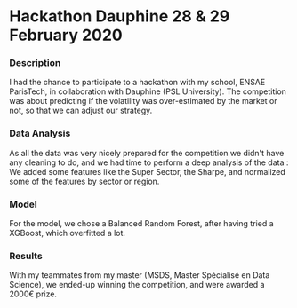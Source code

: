 # Hackathon Dauphine 28 & 29 February 2020

### Description
I had the chance to participate to a hackathon with my school, ENSAE ParisTech, in collaboration with Dauphine (PSL University).
The competition was about predicting if the volatility was over-estimated by the market or not, so that we can adjust our strategy.

### Data Analysis
As all the data was very nicely prepared for the competition we didn't have any cleaning to do, and we had time to perform a deep analysis of the data :
We added some features like the Super Sector, the Sharpe, and normalized some of the features by sector or region.

### Model
For the model, we chose a Balanced Random Forest, after having tried a XGBoost, which overfitted a lot.

### Results
With my teammates from my master (MSDS, Master Spécialisé en Data Science), we ended-up winning the competition, and were awarded a 2000€ prize.
